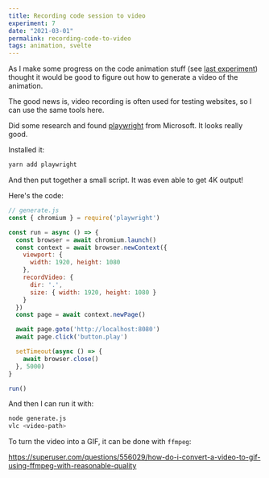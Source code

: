 ```yaml
---
title: Recording code session to video
experiment: 7
date: "2021-03-01"
permalink: recording-code-to-video
tags: animation, svelte
---
```


As I make some progress on the code animation stuff (see [last experiment](/posts/codemirror-add-remove-highlighting)) thought it would be good to figure out how to generate a video of the animation.

The good news is, video recording is often used for testing websites, so I can use the same tools here.

Did some research and found [playwright](https://playwright.dev/) from Microsoft. It looks really good.

Installed it:

```bash
yarn add playwright
```

And then put together a small script. It was even able to get 4K output!

Here's the code:

```javascript
// generate.js
const { chromium } = require('playwright')

const run = async () => {
  const browser = await chromium.launch()
  const context = await browser.newContext({
    viewport: {
      width: 1920, height: 1080
    },
    recordVideo: {
      dir: '.',
      size: { width: 1920, height: 1080 }
    }
  })
  const page = await context.newPage()

  await page.goto('http://localhost:8080')
  await page.click('button.play')

  setTimeout(async () => {
    await browser.close()
  }, 5000)
}

run()
```

And then I can run it with:

```bash
node generate.js
vlc <video-path>
```

To turn the video into a GIF, it can be done with `ffmpeg`:

https://superuser.com/questions/556029/how-do-i-convert-a-video-to-gif-using-ffmpeg-with-reasonable-quality
